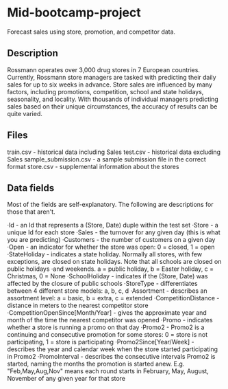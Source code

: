# Mid-bootcamp-project

Forecast sales using store, promotion, and competitor data.
## Description
Rossmann operates over 3,000 drug stores in 7 European countries.
Currently, Rossmann store managers are tasked with predicting their daily sales for up to six weeks in advance. 
Store sales are influenced by many factors, including promotions, competition, school and state holidays, seasonality, and locality.
With thousands of individual managers predicting sales based on their unique circumstances, the accuracy of results can be quite varied.


## Files
train.csv - historical data including Sales
test.csv - historical data excluding Sales
sample_submission.csv - a sample submission file in the correct format
store.csv - supplemental information about the stores


## Data fields
Most of the fields are self-explanatory. The following are descriptions for those that aren't.

·Id - an Id that represents a (Store, Date) duple within the test set
·Store - a unique Id for each store
·Sales - the turnover for any given day (this is what you are predicting)
·Customers - the number of customers on a given day
·Open - an indicator for whether the store was open: 0 = closed, 1 = open
·StateHoliday - indicates a state holiday. Normally all stores, with few exceptions, are closed on state holidays. Note that all schools are closed on public holidays ·and weekends. a = public holiday, b = Easter holiday, c = Christmas, 0 = None
·SchoolHoliday - indicates if the (Store, Date) was affected by the closure of public schools
·StoreType - differentiates between 4 different store models: a, b, c, d
·Assortment - describes an assortment level: a = basic, b = extra, c = extended
·CompetitionDistance - distance in meters to the nearest competitor store
·CompetitionOpenSince[Month/Year] - gives the approximate year and month of the time the nearest competitor was opened
·Promo - indicates whether a store is running a promo on that day
·Promo2 - Promo2 is a continuing and consecutive promotion for some stores: 0 = store is not participating, 1 = store is participating
·Promo2Since[Year/Week] - describes the year and calendar week when the store started participating in Promo2
·PromoInterval - describes the consecutive intervals Promo2 is started, naming the months the promotion is started anew. E.g. "Feb,May,Aug,Nov" means each round starts in February, May, August, November of any given year for that store
